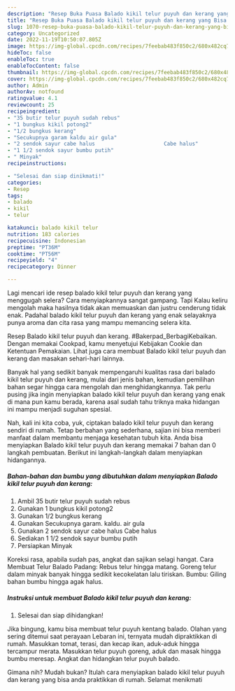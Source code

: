 ```yaml
---
description: "Resep Buka Puasa Balado kikil telur puyuh dan kerang yang Bisa Manjain Lidah"
title: "Resep Buka Puasa Balado kikil telur puyuh dan kerang yang Bisa Manjain Lidah"
slug: 1070-resep-buka-puasa-balado-kikil-telur-puyuh-dan-kerang-yang-bisa-manjain-lidah
category: Uncategorized
date: 2022-11-19T10:50:07.805Z
image: https://img-global.cpcdn.com/recipes/7feebab483f850c2/680x482cq70/balado-kikil-telur-puyuh-dan-kerang-foto-resep-utama.jpg
hideToc: false
enableToc: true
enableTocContent: false
thumbnail: https://img-global.cpcdn.com/recipes/7feebab483f850c2/680x482cq70/balado-kikil-telur-puyuh-dan-kerang-foto-resep-utama.jpg
cover: https://img-global.cpcdn.com/recipes/7feebab483f850c2/680x482cq70/balado-kikil-telur-puyuh-dan-kerang-foto-resep-utama.jpg
author: Admin
authorAv: notfound
ratingvalue: 4.1
reviewcount: 25
recipeingredient:
- "35 butir telur puyuh sudah rebus"
- "1 bungkus kikil potong2"
- "1/2 bungkus kerang"
- "Secukupnya garam kaldu air gula"
- "2 sendok sayur cabe halus                      Cabe halus"
- "1 1/2 sendok sayur bumbu putih"
- " Minyak"
recipeinstructions:

- "Selesai dan siap dinikmati!"
categories:
- Resep
tags:
- balado
- kikil
- telur

katakunci: balado kikil telur 
nutrition: 183 calories
recipecuisine: Indonesian
preptime: "PT36M"
cooktime: "PT56M"
recipeyield: "4"
recipecategory: Dinner

---
```



Lagi mencari ide resep balado kikil telur puyuh dan kerang yang menggugah selera? Cara menyiapkannya sangat gampang. Tapi Kalau keliru mengolah maka hasilnya tidak akan memuaskan dan justru cenderung tidak enak. Padahal balado kikil telur puyuh dan kerang yang enak selayaknya punya aroma dan cita rasa yang mampu memancing selera kita.


Resep Balado kikil telur puyuh dan kerang. #Bakerpad_BerbagiKebaikan. Dengan memakai Cookpad, kamu menyetujui Kebijakan Cookie dan Ketentuan Pemakaian. Lihat juga cara membuat Balado kikil telur puyuh dan kerang dan masakan sehari-hari lainnya.

Banyak hal yang sedikit banyak mempengaruhi kualitas rasa dari balado kikil telur puyuh dan kerang, mulai dari jenis bahan, kemudian pemilihan bahan segar hingga cara mengolah dan menghidangkannya. Tak perlu pusing jika ingin menyiapkan balado kikil telur puyuh dan kerang yang enak di mana pun kamu berada, karena asal sudah tahu triknya maka hidangan ini mampu menjadi suguhan spesial.


Nah, kali ini kita coba, yuk, ciptakan balado kikil telur puyuh dan kerang sendiri di rumah. Tetap berbahan yang sederhana, sajian ini bisa memberi manfaat dalam membantu menjaga kesehatan tubuh kita. Anda bisa menyiapkan Balado kikil telur puyuh dan kerang memakai 7 bahan dan 0 langkah pembuatan. Berikut ini langkah-langkah dalam menyiapkan hidangannya.

<!--inarticleads1-->

##### Bahan-bahan dan bumbu yang dibutuhkan dalam menyiapkan Balado kikil telur puyuh dan kerang:

1. Ambil 35 butir telur puyuh sudah rebus
1. Gunakan 1 bungkus kikil potong2
1. Gunakan 1/2 bungkus kerang
1. Gunakan Secukupnya garam. kaldu. air gula
1. Gunakan 2 sendok sayur cabe halus                      Cabe halus
1. Sediakan 1 1/2 sendok sayur bumbu putih
1. Persiapkan  Minyak


Koreksi rasa, apabila sudah pas, angkat dan sajikan selagi hangat. Cara Membuat Telur Balado Padang: Rebus telur hingga matang. Goreng telur dalam minyak banyak hingga sedikit kecokelatan lalu tiriskan. Bumbu: Giling bahan bumbu hingga agak halus. 

<!--inarticleads2-->

##### Instruksi untuk membuat Balado kikil telur puyuh dan kerang:


1. Selesai dan siap dihidangkan!

Jika bingung, kamu bisa membuat telur puyuh kentang balado. Olahan yang sering ditemui saat perayaan Lebaran ini, ternyata mudah dipraktikkan di rumah. Masukkan tomat, terasi, dan kecap ikan, aduk-aduk hingga tercampur merata. Masukkan telur puyuh goreng, aduk dan masak hingga bumbu meresap. Angkat dan hidangkan telur puyuh balado. 

Gimana nih? Mudah bukan? Itulah cara menyiapkan balado kikil telur puyuh dan kerang yang bisa anda praktikkan di rumah. Selamat menikmati

